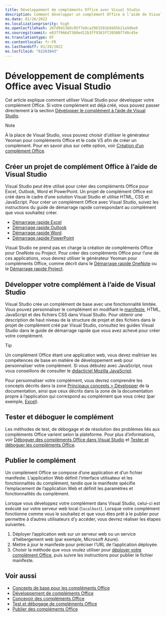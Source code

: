 ```yaml
---
title: Développement de compléments Office avec Visual Studio
description: Comment développer un complément Office à l’aide de Visual Studio.
ms.date: 01/26/2022
ms.localizationpriority: high
ms.openlocfilehash: 26fd9d138dc05f7e0ca2961591b9d45b21a9dbe6
ms.sourcegitcommit: e837f966d7360ed11b3ff9363ff20380f7d0c45e
ms.translationtype: HT
ms.contentlocale: fr-FR
ms.lasthandoff: 01/28/2022
ms.locfileid: "62263043"
---
```

# <a name="develop-office-add-ins-with-visual-studio"></a>Développement de compléments Office avec Visual Studio

Cet article explique comment utiliser Visual Studio pour développer votre complément Office. Si votre complément est déjà créé, vous pouvez passer directement à la section [Développer le complément à l’aide de Visual Studio](#develop-the-add-in-using-visual-studio).

> [!NOTE]
> À la place de Visual Studio, vous pouvez choisir d’utiliser le générateur Yeoman pour compléments Office et le code VS afin de créer un complément. Pour en savoir plus sur cette option, voir [Création d’un complément Office](../develop/develop-overview.md#create-an-office-add-in).

## <a name="create-the-add-in-project-using-visual-studio"></a>Créer un projet de complément Office à l’aide de Visual Studio

Visual Studio peut être utilisé pour créer des compléments Office pour Excel, Outlook, Word et PowerPoint. Un projet de complément Office est créé dans le cadre d’une solution Visual Studio et utilise HTML, CSS et JavaScript. Pour créer un complément Office avec Visual Studio, suivez les instructions du guide de démarrage rapide correspondant au complément que vous souhaitez créer.

- [Démarrage rapide Excel](../quickstarts/excel-quickstart-jquery.md?tabs=visualstudio)
- [Démarrage rapide Outlook](../quickstarts/outlook-quickstart.md?tabs=visualstudio)
- [Démarrage rapide Word](../quickstarts/word-quickstart.md?tabs=visualstudio)
- [Démarrage rapide PowerPoint](../quickstarts/powerpoint-quickstart.md?tabs=visualstudio)

Visual Studio ne prend pas en charge la création de compléments Office pour OneNote ou Project. Pour créer des compléments Office pour l’une de ces applications, vous devrez utiliser le générateur Yeoman pour compléments Office, comme décrit dans le [Démarrage rapide OneNote](../quickstarts/onenote-quickstart.md) ou le [Démarrage rapide Project](../quickstarts/project-quickstart.md).

## <a name="develop-the-add-in-using-visual-studio"></a>Développer votre complément à l’aide de Visual Studio

Visual Studio crée un complément de base avec une fonctionnalité limitée. Vous pouvez personnaliser le complément en modifiant le [manifeste](add-in-manifests.md), HTML, JavaScript et des fichiers CSS dans Visual Studio. Pour obtenir une description de haut niveau de la structure de projet et des fichiers dans le projet de complément créé par Visual Studio, consultez les guides Visual Studio dans le guide de démarrage rapide que vous avez achevé pour créer votre complément.

> [!TIP]
> Un complément Office étant une application web, vous devez maîtriser les compétences de base en matière de développement web pour personnaliser votre complément. Si vous débutez avec JavaScript, nous vous conseillons de consulter le [didacticiel Mozilla JavaScript](https://developer.mozilla.org/docs/Web/JavaScript/Guide/Introduction).

Pour personnaliser votre complément, vous devrez comprendre les concepts décrits dans la zone [Principaux concepts > Développer](develop-overview.md) de la documentation, ainsi que ceux décrits dans la zone de la documentation propre à l’application qui correspond au complément que vous créez (par exemple, [Excel](../excel/index.yml)).

## <a name="test-and-debug-the-add-in"></a>Tester et déboguer le complément

Les méthodes de test, de débogage et de résolution des problèmes liés aux compléments Office varient selon la plateforme. Pour plus d’informations, voir [Déboguer des compléments Office dans Visual Studio](debug-office-add-ins-in-visual-studio.md) et [Tester et déboguer les compléments Office](../testing/test-debug-office-add-ins.md).

## <a name="publish-the-add-in"></a>Publier le complément

Un complément Office se compose d’une application et d’un fichier manifeste. L’application Web définit l’interface utilisateur et les fonctionnalités du complément, tandis que le manifeste spécifie l’emplacement de l’application Web et définit les paramètres et fonctionnalités du complément.

Lorsque vous développez votre complément dans Visual Studio, celui-ci est exécuté sur votre serveur web local (`localhost`). Lorsque votre complément fonctionne comme vous le souhaitez et que vous êtes prêt à le publier pour permettre à d’autres utilisateurs d’y accéder, vous devrez réaliser les étapes suivantes.

1. Déployer l’application web sur un serveur web ou un service d’hébergement web (par exemple, Microsoft Azure).
2. Mettre à jour le manifeste pour préciser l’URL de l’application déployée.
3. Choisir la méthode que vous voulez utiliser pour [déployer votre complément Office](../publish/publish.md), puis suivre les instructions pour publier le fichier manifeste.

## <a name="see-also"></a>Voir aussi

- [Concepts de base pour les compléments Office](../overview/core-concepts-office-add-ins.md)
- [Développement de compléments Office](../develop/develop-overview.md)
- [Concevoir des compléments Office](../design/add-in-design.md)
- [Test et débogage de compléments Office](../testing/test-debug-office-add-ins.md)
- [Publier des compléments Office](../publish/publish.md)
